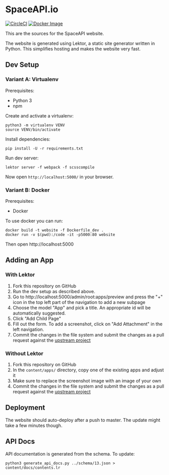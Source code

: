 # SpaceAPI.io

[![CircleCI][circle-ci-badge]][circle-ci]
[![Docker Image][docker-image-badge]][docker-image]

This are the sources for the SpaceAPI website.

The website is generated using Lektor, a static site generator written in
Python. This simplifies hosting and makes the website very fast.


## Dev Setup

### Variant A: Virtualenv

Prerequisites:

- Python 3
- npm

Create and activate a virtualenv:

    python3 -m virtualenv VENV
    source VENV/bin/activate

Install dependencies:

    pip install -U -r requirements.txt

Run dev server:

    lektor server -f webpack -f scsscompile

Now open `http://localhost:5000/` in your browser.

### Variant B: Docker

Prerequisites:

- Docker

To use docker you can run:

    docker build -t website -f Dockerfile_dev .
    docker run -v $(pwd):/code -it -p5000:80 website

Then open http://localhost:5000


## Adding an App

### With Lektor

1. Fork this repository on GitHub
2. Run the dev setup as described above.
3. Go to http://localhost:5000/admin/root:apps/preview and press the "+" icon
   in the top left part of the navigation to add a new subpage
4. Choose the model "App" and pick a title. An appropriate id will be
   automatically suggested.
5. Click "Add Child Page"
6. Fill out the form. To add a screenshot, click on "Add Attachment" in the
   left navigation.
7. Commit the changes in the file system and submit the changes as a pull
   request against the [upstream project](https://github.com/spaceapi/website)

### Without Lektor

1. Fork this repository on GitHub
2. In the `content/apps/` directory, copy one of the existing apps and adjust it
3. Make sure to replace the screenshot image with an image of your own
4. Commit the changes in the file system and submit the changes as a pull
   request against the [upstream project](https://github.com/spaceapi/website)


## Deployment

The website should auto-deploy after a push to master. The update might take a
few minutes though.


## API Docs

API documentation is generated from the schema. To update:

    python3 generate_api_docs.py ../schema/13.json > content/docs/contents.lr


<!-- Badges -->
[circle-ci]: https://circleci.com/gh/SpaceApi/website/tree/master
[circle-ci-badge]: https://circleci.com/gh/SpaceApi/website/tree/master.svg?style=shield
[docker-image]: https://hub.docker.com/r/spaceapi/website/
[docker-image-badge]: https://img.shields.io/docker/pulls/spaceapi/website.svg
